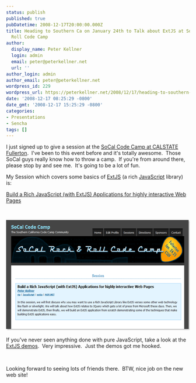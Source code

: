 ```yaml
---
status: publish
published: true
pubDatetime: 2008-12-17T20:00:00.000Z
title: Heading to Southern Ca on January 24th to Talk about ExtJS at SoCal Rock &amp;
  Roll Code Camp
author:
  display_name: Peter Kellner
  login: admin
  email: peter@peterkellner.net
  url: ''
author_login: admin
author_email: peter@peterkellner.net
wordpress_id: 229
wordpress_url: https://peterkellner.net/2008/12/17/heading-to-southern-ca-on-january-24th-to-talk-about-extjs-at-socal-rock-roll-code-camp/
date: '2008-12-17 08:25:29 -0800'
date_gmt: '2008-12-17 15:25:29 -0800'
categories:
- Presentations
- Sencha
tags: []
---
```

<p>I just signed up to give a session at the <a href="http://www.socalcodecamp.com/default.aspx">SoCal Code Camp at CALSTATE Fullerton</a>.&#160; I've been to this event before and it's totally awesome.&#160; Those SoCal guys really know how to throw a camp.&#160; If you're from around there, please stop by and see me.&#160; It's going to be a lot of fun.</p>
<p>My Session which covers some basics of <a href="http://extjs.com/">ExtJS</a> (a rich <a href="http://www.javascript.com/">JavaScript</a> library) is:</p>
<p> <!--more-->
<p><a href="http://www.socalcodecamp.com/session.aspx?sid=33e8ceaf-6812-4310-8070-e54fed099a6d">Build a Rich JavaScript (with ExtJS) Applications for highly interactive Web Pages</a></p>
<p>&#160;</p>
<p><a href="http://www.socalcodecamp.com/session.aspx?sid=33e8ceaf-6812-4310-8070-e54fed099a6d"><img style="border-right-width: 0px; border-top-width: 0px; border-bottom-width: 0px; border-left-width: 0px" border="0" alt="image" src="/wp/wp-content/uploads/2008/12/image2.png" width="587" height="302" /></a></p>
<p>If you've never seen anything done with pure JavaScript, take a look at the <a href="http://extjs.com/products/extjs/">ExtJS demos</a>.&#160; Very impressive.&#160; Just the demos got me hooked.</p>
<p>&#160;</p>
<p>Looking forward to seeing lots of friends there.&#160; BTW, nice job on the new web site!</p>
